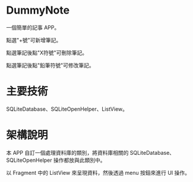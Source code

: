 # DummyNote
一個簡單的記事 APP。

點選"+號"可新增筆記。

點選筆記後點"X符號"可刪除筆記。

點選筆記後點"鉛筆符號"可修改筆記。
# 主要技術
SQLiteDatabase、SQLiteOpenHelper、ListView。

# 架構說明
本 APP 自訂一個處理資料庫的類別，將資料庫相關的 SQLiteDatabase、SQLiteOpenHelper 操作都放與此類別中。

以 Fragment 中的 ListView 來呈現資料，然後透過 menu 按鈕來進行 UI 操作。
